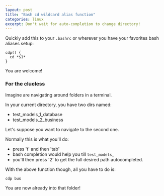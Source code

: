 ```yaml
---
layout: post
title: "Bash cd wildcard alias function"
categories: linux
excerpt: Don't wait for auto-completion to change directory!
---
```


Quickly add this to your `.bashrc` or wherever you have your favorites bash aliases setup:

```shell
cdp() {
  cd *$1*
}
```

You are welcome!


### For the clueless

Imagine are navigating around folders in a terminal.

In your current directory, you have two dirs named:

* test_models_1_database
* test_models_2_business

Let's suppose you want to navigate to the second one.

Normally this is what you'll do:

* press 't' and then 'tab'
* bash completion would help you till `test_models_`
* you'll then press '2' to get the full desired path autocompleted.

With the above function though, all you have to do is:

```shell
cdp bus
```

You are now already into that folder!
